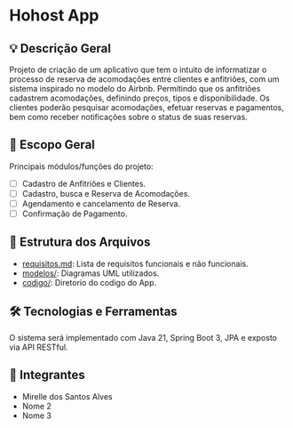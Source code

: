 ﻿# Hohost App


## 💡 Descrição Geral
 Projeto de criação de um aplicativo que tem o intuito de informatizar o processo de reserva de acomodações entre clientes e anfitriões, com um sistema inspirado no modelo do Airbnb. Permitindo que os anfitriões cadastrem acomodações, definindo preços, tipos e disponibilidade. Os clientes poderão pesquisar acomodações, efetuar reservas e pagamentos, bem como receber notificações sobre o status de suas reservas.

## 📌 Escopo Geral
Principais módulos/funções do projeto:

- [ ] Cadastro de Anfitriões e Clientes.
- [ ] Cadastro, busca e Reserva de Acomodações.
- [ ] Agendamento e cancelamento de Reserva.
- [ ] Confirmação de Pagamento.

## 📁 Estrutura dos Arquivos
- [requisitos.md](requisitos.md): Lista de requisitos funcionais e não funcionais.
- [modelos/](./modelos/README.md): Diagramas UML utilizados.
- [codigo/](./hohost-app/hohost-app): Diretorio do codigo do App.

## 🛠️ Tecnologias e Ferramentas
O sistema será implementado com Java 21, Spring Boot 3, JPA e exposto via API RESTful.

## 👥 Integrantes
- Mirelle dos Santos Alves 
- Nome 2 
- Nome 3
